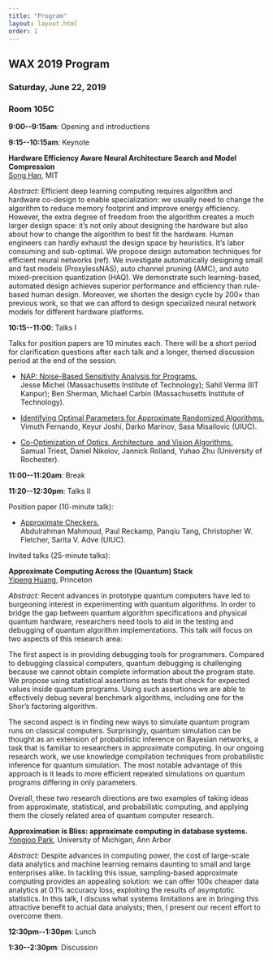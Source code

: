 ```yaml
---
title: "Program"
layout: layout.html
order: 1
---
```


## WAX 2019 Program

### Saturday, June 22, 2019
### Room 105C

**9:00--9:15am**: Opening and introductions

**9:15--10:15am**: Keynote

**Hardware Efficiency Aware Neural Architecture Search and Model Compression**  
[Song Han][han], MIT

*Abstract:* Efficient deep learning computing requires algorithm and hardware co-design to enable specialization: we usually need to change the algorithm to reduce memory footprint and improve energy efficiency. However, the extra degree of freedom from the algorithm creates a much larger design space: it’s not only about designing the hardware but also about how to change the algorithm to best fit the hardware. Human engineers can hardly exhaust the design space by heuristics. It’s labor consuming and sub-optimal. We propose design automation techniques for efficient neural networks (ref). We investigate automatically designing small and fast models (ProxylessNAS), auto channel pruning (AMC), and auto mixed-precision quantization (HAQ). We demonstrate such learning-based, automated design achieves superior performance and efficiency than rule-based human design. Moreover, we shorten the design cycle by 200× than previous work, so that we can afford to design specialized neural network models for different hardware platforms.

[han]: https://songhan.mit.edu/

**10:15--11:00**: Talks I

Talks for position papers are 10 minutes each. There will be a short period for clarification questions after each talk and a longer, themed discussion period at the end of the session.

- [NAP: Noise-Based Sensitivity Analysis for Programs.][michel]  
  Jesse Michel (Massachusetts Institute of Technology); Sahil Verma (IIT Kanpur); Ben Sherman, Michael Carbin (Massachusetts Institute of Technology).

- [Identifying Optimal Parameters for Approximate Randomized Algorithms.][fernando]  
  Vimuth Fernando, Keyur Joshi, Darko Marinov, Sasa Misailovic (UIUC).

- [Co-Optimization of Optics, Architecture, and Vision Algorithms.][triest]  
  Samual Triest, Daniel Nikolov, Jannick Rolland, Yuhao Zhu (University of Rochester).

**11:00--11:20am**: Break

**11:20--12:30pm**: Talks II

Position paper (10-minute talk):

- [Approximate Checkers.][mahmoud]  
  Abdulrahman Mahmoud, Paul Reckamp, Panqiu Tang, Christopher W. Fletcher, Sarita V. Adve (UIUC).

[fernando]: papers/fernando.pdf
[triest]: papers/triest.pdf
[mahmoud]: papers/mahmoud.pdf
[michel]: papers/michel.pdf

Invited talks (25-minute talks):

**Approximate Computing Across the (Quantum) Stack**  
[Yipeng Huang][huang], Princeton

*Abstract:* Recent advances in prototype quantum computers have led to burgeoning interest in experimenting with quantum algorithms. In order to bridge the gap between quantum algorithm specifications and physical quantum hardware, researchers need tools to aid in the testing and debugging of quantum algorithm implementations. This talk will focus on two aspects of this research area:

The first aspect is in providing debugging tools for programmers. Compared to debugging classical computers, quantum debugging is challenging because we cannot obtain complete information about the program state. We propose using statistical assertions as tests that check for expected values inside quantum programs. Using such assertions we are able to effectively debug several benchmark algorithms, including one for the Shor’s factoring algorithm.

The second aspect is in finding new ways to simulate quantum program runs on classical computers. Surprisingly, quantum simulation can be thought as an extension of probabilistic inference on Bayesian networks, a task that is familiar to researchers in approximate computing. In our ongoing research work, we use knowledge compilation techniques from probabilistic inference for quantum simulation. The most notable advantage of this approach is it leads to more efficient repeated simulations on quantum programs differing in only parameters.

Overall, these two research directions are two examples of taking ideas from approximate, statistical, and probabilistic computing, and applying them the closely related area of quantum computer research.

**Approximation is Bliss: approximate computing in database systems.**  
[Yongjoo Park][park], University of Michigan, Ann Arbor
  
*Abstract:*  Despite advances in computing power, the cost of large-scale data analytics and machine learning remains daunting to small and large enterprises alike. In tackling this issue, sampling-based approximate computing provides an appealing solution: we can offer 100x cheaper data analytics at 0.1% accuracy loss, exploiting the results of asymptotic statistics. In this talk, I discuss what systems limitations are in bringing this attractive benefit to actual data analysts; then, I present our recent effort to overcome them.

[huang]: http://yipenghuang.com/
[park]: https://yongjoopark.com/

**12:30pm--1:30pm**: Lunch

**1:30--2:30pm**: Discussion
